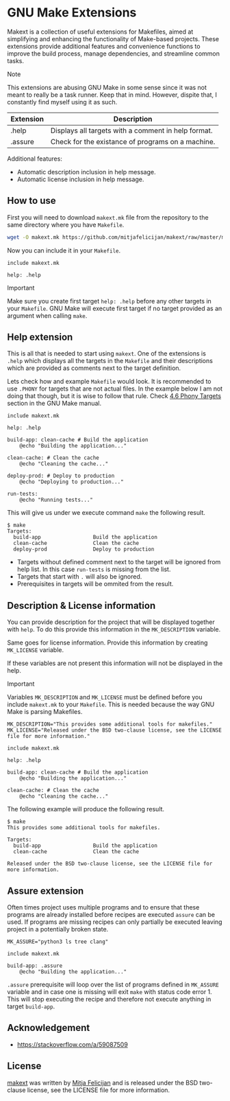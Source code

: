 # GNU Make Extensions

Makext is a collection of useful extensions for Makefiles, aimed at
simplifying and enhancing the functionality of Make-based projects. These
extensions provide additional features and convenience functions to
improve the build process, manage dependencies, and streamline common
tasks.

> [!NOTE]
> This extensions are abusing GNU Make in some sense since it was not 
> meant to really be a task runner. Keep that in mind. However, dispite
> that, I constantly find myself using it as such.

| Extension | Description                                         |
|-----------|-----------------------------------------------------|
| .help     | Displays all targets with a comment in help format. |
| .assure   | Check for the existance of programs on a machine.   |

Additional features:

- Automatic description inclusion in help message.
- Automatic license inclusion in help message.

## How to use

First you will need to download `makext.mk` file from the repository to
the same directory where you have `Makefile`.

```sh
wget -O makext.mk https://github.com/mitjafelicijan/makext/raw/master/makext.mk
```

Now you can include it in your `Makefile`.

```make
include makext.mk

help: .help
```

> [!IMPORTANT]
> Make sure you create first target `help: .help` before any other
> targets in your `Makefile`. GNU Make will execute first target if
> no target provided as an argument when calling `make`.

## Help extension

This is all that is needed to start using `makext`. One of the extensions
is `.help` which displays all the targets in the `Makefile` and their
descriptions which are provided as comments next to the target definition.

Lets check how and example `Makefile` would look. It
is recommended to use `.PHONY` for targets that are not
actual files. In the example below I am not doing that
though, but it is wise to follow that rule. Check [4.6 Phony
Targets](https://www.gnu.org/software/make/manual/make.html#Phony-Targets)
section in the GNU Make manual.

```make
include makext.mk

help: .help

build-app: clean-cache # Build the application
	@echo "Building the application..."

clean-cache: # Clean the cache
	@echo "Cleaning the cache..."

deploy-prod: # Deploy to production
	@echo "Deploying to production..."

run-tests:
	@echo "Running tests..."
```

This will give us under we execute command `make` the following result.

```text
$ make
Targets:
  build-app                 Build the application
  clean-cache               Clean the cache
  deploy-prod               Deploy to production
```

- Targets without defined comment next to the target will be ignored
  from help list. In this case `run-tests` is missing from the list.
- Targets that start with `.` will also be ignored.
- Prerequisites in targets will be ommited from the result.

## Description & License information

You can provide description for the project that will be displayed
together with `help`. To do this provide this information in the
`MK_DESCRIPTION` variable.

Same goes for license information. Provide this information by creating
`MK_LICENSE` variable.

If these variables are not present this information will not be displayed
in the help.

> [!IMPORTANT]
> Variables `MK_DESCRIPTION` and `MK_LICENSE` must be defined before you
> include `makext.mk` to your `Makefile`. This is needed because the way
> GNU Make is parsing Makefiles.

```make
MK_DESCRIPTION="This provides some additional tools for makefiles."
MK_LICENSE="Released under the BSD two-clause license, see the LICENSE file for more information."

include makext.mk

help: .help

build-app: clean-cache # Build the application
	@echo "Building the application..."

clean-cache: # Clean the cache
	@echo "Cleaning the cache..."
```

The following example will produce the following result.

```text
$ make
This provides some additional tools for makefiles.

Targets:
  build-app                 Build the application
  clean-cache               Clean the cache

Released under the BSD two-clause license, see the LICENSE file for
more information.
```

## Assure extension

Often times project uses multiple programs and to ensure that these
programs are already installed before recipes are executed `assure` can
be used. If programs are missing recipes can only partially be executed
leaving project in a potentially broken state.

```make
MK_ASSURE="python3 ls tree clang"

include makext.mk

build-app: .assure
	@echo "Building the application..."
```

`.assure` prerequisite will loop over the list of programs defined in
`MK_ASSURE` variable and in case one is missing will exit `make` with
status code error 1. This will stop executing the recipe and therefore
not execute anything in target `build-app`.

## Acknowledgement

- https://stackoverflow.com/a/59087509

## License

[makext](https://github.com/mitjafelicijan/makext) was written by [Mitja
Felicijan](https://mitjafelicijan.com) and is released under the BSD
two-clause license, see the LICENSE file for more information.

